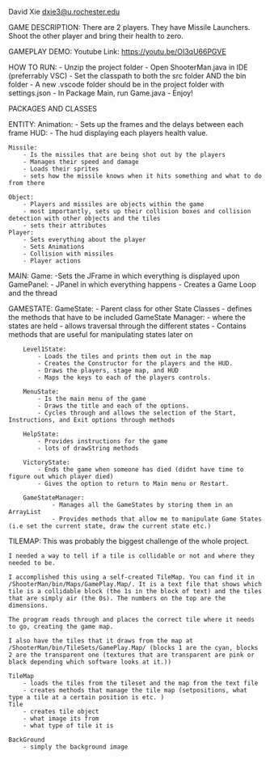 David Xie 
dxie3@u.rochester.edu

GAME DESCRIPTION: 
    There are 2 players. 
    They have Missile Launchers. 
    Shoot the other player and bring their health to zero. 
    
GAMEPLAY DEMO: 
    Youtube Link: https://youtu.be/OI3qU66PGVE

HOW TO RUN: 
    - Unzip the project folder
    - Open ShooterMan.java in IDE (preferrably VSC)
    - Set the classpath to both the src folder AND the bin folder 
    - A new .vscode folder should be in the project folder with settings.json 
    - In Package Main, run Game.java
    - Enjoy! 
    
    
    
PACKAGES AND CLASSES 

ENTITY:
    Animation:
        - Sets up the frames and the delays between each frame 
    HUD: 
        - The hud displaying each players health value. 
    
    Missile: 
        - Is the missiles that are being shot out by the players 
        - Manages their speed and damage 
        - Loads their sprites 
        - sets how the missile knows when it hits something and what to do from there 

    Object: 
        - Players and missiles are objects within the game 
        - most importantly, sets up their collision boxes and collision detection with other objects and the tiles 
        - sets their attributes 
    Player: 
        - Sets everything about the player
        - Sets Animations
        - Collision with missiles 
        - Player actions 

MAIN:
    Game: 
        -Sets the JFrame in which everything is displayed upon
    GamePanel: 
        - JPanel in which everything happens
        - Creates a Game Loop and the thread

GAMESTATE:
    GameState: 
        - Parent class for other State Classes 
        - defines the methods that have to be included 
    GameState Manager: 
        - where the states are held 
        - allows traversal through the different states 
        - Contains methods that are useful for manipulating states later on 

        Level1State: 
            - Loads the tiles and prints them out in the map 
            - Creates the Constructor for the players and the HUD.
            - Draws the players, stage map, and HUD 
            - Maps the keys to each of the players controls. 

        MenuState: 
            - Is the main menu of the game
            - Draws the title and each of the options.
            - Cycles through and allows the selection of the Start, Instructions, and Exit options through methods  

        HelpState: 
            - Provides instructions for the game
            - lots of drawString methods 

        VictoryState:
            - Ends the game when someone has died (didnt have time to figure out which player died)
            - Gives the option to return to Main menu or Restart. 

        GameStateManager: 
                - Manages all the GameStates by storing them in an ArrayList
                - Provides methods that allow me to manipulate Game States (i.e set the current state, draw the current state etc.)



 TILEMAP:
    This was probably the biggest challenge of the whole project. 

    I needed a way to tell if a tile is collidable or not and where they needed to be.

    I accomplished this using a self-created TileMap. You can find it in /ShooterMan/bin/Maps/GamePlay.Map/. It is a text file that shows which tile is a collidable block (the 1s in the block of text) and the tiles that are simply air (the 0s). The numbers on the top are the dimensions.
    
    The program reads through and places the correct tile where it needs to go, creating the game map. 

    I also have the tiles that it draws from the map at /ShooterMan/bin/TileSets/GamePlay.Map/ (blocks 1 are the cyan, blocks 2 are the transparent one (textures that are transparent are pink or black depending which software looks at it.))

    TileMap
        - loads the tiles from the tileset and the map from the text file
        - creates methods that manage the tile map (setpositions, what type a tile at a certain position is etc. )
    Tile
        - creates tile object 
        - what image its from 
        - what type of tile it is 
        
    BackGround
        - simply the background image 

